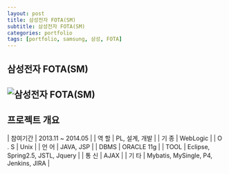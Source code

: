 ```yaml
---
layout: post
title: 삼성전자 FOTA(SM)
subtitle: 삼성전자 FOTA(SM)
categories: portfolio
tags: [portfolio, samsung, 삼성, FOTA]
---
```

## 삼성전자 FOTA(SM)
![삼성전자 FOTA(SM)](https://www.topdaily.kr/news/photo/202107/112051_85762_43.jpg)  
-

## 프로젝트 개요

| 참여기간 | 2013.11 ~ 2014.05 |
| 역 할 | PL, 설계, 개발 |
| 기 종 | WebLogic |
| O . S | Unix |
| 언 어 | JAVA, JSP |
| DBMS | ORACLE 11g |
| TOOL | Eclipse, Spring2.5, JSTL, Jquery |
| 통 신 | AJAX |
| 기 타 | Mybatis, MySingle, P4, Jenkins, JIRA |
